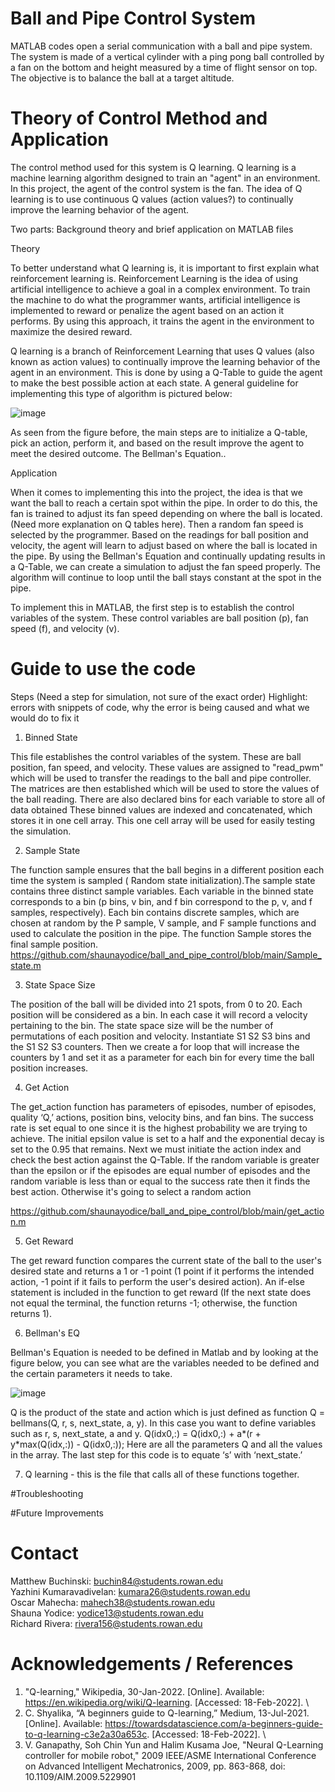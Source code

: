 # Ball and Pipe Control System 
MATLAB codes open a serial communication with a ball and pipe system. The system is made of a vertical cylinder with a ping pong ball controlled by a fan on the bottom and height measured by a time of flight sensor on top. The objective is to balance the ball at a target altitude. 

# Theory of Control Method and Application
The control method used for this system is Q learning. Q learning is a machine learning algorithm designed to train an "agent" in an environment. In this project, the agent of the control system is the fan. The idea of Q learning is to use continuous Q values (action values?) to continually improve the learning behavior of the agent. 

Two parts: Background theory and brief application on MATLAB files

Theory

To better understand what Q learning is, it is important to first explain what reinforcement learning is. Reinforcement Learning is the idea of using artificial intelligence to achieve a goal in a complex environment. To train the machine to do what the programmer wants, artificial intelligence is implemented to reward or penalize the agent based on an action it performs. By using this approach, it trains the agent in the environment to maximize the desired reward. 

Q learning is a branch of Reinforcement Learning that uses Q values (also known as action values) to continually improve the learning behavior of the agent in an environment. This is done by using a Q-Table to guide the agent to make the best possible action at each state. A general guideline for implementing this type of algorithm is pictured below:

![image](https://user-images.githubusercontent.com/85361948/165179507-81ee6117-67b9-4d05-855f-4b4429737a4b.png)


As seen from the figure before, the main steps are to initialize a Q-table, pick an action, perform it, and based on the result improve the agent to meet the desired outcome. The Bellman's Equation..

Application

When it comes to implementing this into the project, the idea is that we want the ball to reach a certain spot within the pipe. In order to do this, the fan is trained to adjust its fan speed depending on where the ball is located. (Need more explanation on Q tables here). Then a random fan speed is selected by the programmer. Based on the readings for ball position and velocity, the agent will learn to adjust based on where the ball is located in the pipe. By using the Bellman's Equation and continually updating results in a Q-Table, we can create a simulation to adjust the fan speed properly. The algorithm will continue to loop until the ball stays constant at the spot in the pipe.

To implement this in MATLAB, the first step is to establish the control variables of the system. These control variables are ball position (p), fan speed (f), and velocity (v). 

# Guide to use the code 
Steps (Need a step for simulation, not sure of the exact order)
Highlight: errors with snippets of code, why the error is being caused and what we would do to fix it

1. Binned State

This file establishes the control variables of the system. These are ball position, fan speed, and velocity. These values are assigned to "read_pwm" which will be used to transfer the readings to the ball and pipe controller. The matrices are then established which will be used to store the values of the ball reading. There are also declared bins for each variable to store all of data obtained These binned values are indexed and concatenated, which stores it in one cell array. This one cell array will be used for easily testing the simulation.

2. Sample State

The function sample ensures that the ball begins in a different position each time the system is sampled ( Random state initialization).The sample state contains three distinct sample variables. Each variable in the binned state corresponds to a bin (p bins, v bin, and f bin correspond to the p, v, and f samples, respectively). Each bin contains discrete samples, which are chosen at random by the P sample, V sample, and F sample functions and used to calculate the position in the pipe. The function Sample stores the final sample position.
https://github.com/shaunayodice/ball_and_pipe_control/blob/main/Sample_state.m

3. State Space Size

The position of the ball will be divided into 21 spots, from 0 to 20. Each position will be considered as a bin. In each case it will record a velocity pertaining to the bin. The state space size will be the number of permutations of each position and velocity. Instantiate S1 S2 S3 bins and the S1 S2 S3 counters. Then we create a for loop that will increase the counters by 1 and set it as a parameter for each bin for every time the ball position increases.

4. Get Action

The get_action function has parameters of episodes, number of episodes, quality ‘Q,’ actions, position bins, velocity bins, and fan bins. The success rate is set equal to one since it is the highest probability we are trying to achieve. The initial epsilon value is set to a half and the exponential decay is set to the 0.95 that remains. Next we must initiate the action index and check the best action against the Q-Table. If the random variable is greater than the epsilon or if the episodes are equal number of episodes and the random variable is less than or equal to the success rate then it finds the best action. Otherwise it's going  to select a random action

https://github.com/shaunayodice/ball_and_pipe_control/blob/main/get_action.m

5. Get Reward 

The get reward function compares the current state of the ball to the user's desired state and returns a 1 or -1 point (1 point if it performs the intended action, -1 point if it fails to perform the user's desired action). An if-else statement is included in the function to get reward (If the next state does not equal the terminal, the function returns -1; otherwise, the function returns 1).

6. Bellman's EQ

Bellman's Equation is needed to be defined in Matlab and by looking at the figure below, you can see what are the variables needed to be defined and the certain parameters it needs to take.

![image](https://user-images.githubusercontent.com/85361948/165178025-aa40c955-267b-4b74-a1b6-95fa9368b7a2.png)

Q is the product of the state and action which is just defined as function Q = bellmans(Q, r, s, next_state, a, y). In this case you want to define variables such as r, s, next_state, a and y. Q(idx0,:) = Q(idx0,:) + a*(r + y*max(Q(idx,:)) - Q(idx0,:)); Here are all the parameters Q and all the values in the array. The last step for this code is to equate ‘s’ with ‘next_state.’ 


7. Q learning - this is the file that calls all of these functions together. 

#Troubleshooting



#Future Improvements


# Contact
Matthew Buchinski: buchin84@students.rowan.edu \
Yazhini Kumaravadivelan:  kumara26@students.rowan.edu \
Oscar Mahecha: mahech38@students.rowan.edu \
Shauna Yodice: yodice13@students.rowan.edu \
Richard Rivera: rivera156@students.rowan.edu



# Acknowledgements / References
1. "Q-learning," Wikipedia, 30-Jan-2022. [Online]. Available: https://en.wikipedia.org/wiki/Q-learning. [Accessed: 18-Feb-2022]. \
2.  C. Shyalika, “A beginners guide to Q-learning,” Medium, 13-Jul-2021. [Online]. Available: https://towardsdatascience.com/a-beginners-guide-to-q-learning-c3e2a30a653c. [Accessed: 18-Feb-2022]. \
3.  V. Ganapathy, Soh Chin Yun and Halim Kusama Joe, "Neural Q-Learning controller for mobile robot," 2009 IEEE/ASME International Conference on Advanced Intelligent Mechatronics, 2009, pp. 863-868, doi: 10.1109/AIM.2009.5229901



